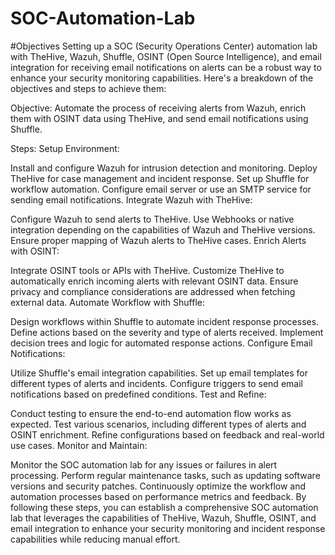 # SOC-Automation-Lab

#Objectives
Setting up a SOC (Security Operations Center) automation lab with TheHive, Wazuh, Shuffle, OSINT (Open Source Intelligence), and email integration for receiving email notifications on alerts can be a robust way to enhance your security monitoring capabilities. Here's a breakdown of the objectives and steps to achieve them:

Objective:
Automate the process of receiving alerts from Wazuh, enrich them with OSINT data using TheHive, and send email notifications using Shuffle.

Steps:
Setup Environment:

Install and configure Wazuh for intrusion detection and monitoring.
Deploy TheHive for case management and incident response.
Set up Shuffle for workflow automation.
Configure email server or use an SMTP service for sending email notifications.
Integrate Wazuh with TheHive:

Configure Wazuh to send alerts to TheHive.
Use Webhooks or native integration depending on the capabilities of Wazuh and TheHive versions.
Ensure proper mapping of Wazuh alerts to TheHive cases.
Enrich Alerts with OSINT:

Integrate OSINT tools or APIs with TheHive.
Customize TheHive to automatically enrich incoming alerts with relevant OSINT data.
Ensure privacy and compliance considerations are addressed when fetching external data.
Automate Workflow with Shuffle:

Design workflows within Shuffle to automate incident response processes.
Define actions based on the severity and type of alerts received.
Implement decision trees and logic for automated response actions.
Configure Email Notifications:

Utilize Shuffle's email integration capabilities.
Set up email templates for different types of alerts and incidents.
Configure triggers to send email notifications based on predefined conditions.
Test and Refine:

Conduct testing to ensure the end-to-end automation flow works as expected.
Test various scenarios, including different types of alerts and OSINT enrichment.
Refine configurations based on feedback and real-world use cases.
Monitor and Maintain:

Monitor the SOC automation lab for any issues or failures in alert processing.
Perform regular maintenance tasks, such as updating software versions and security patches.
Continuously optimize the workflow and automation processes based on performance metrics and feedback.
By following these steps, you can establish a comprehensive SOC automation lab that leverages the capabilities of TheHive, Wazuh, Shuffle, OSINT, and email integration to enhance your security monitoring and incident response capabilities while reducing manual effort.
